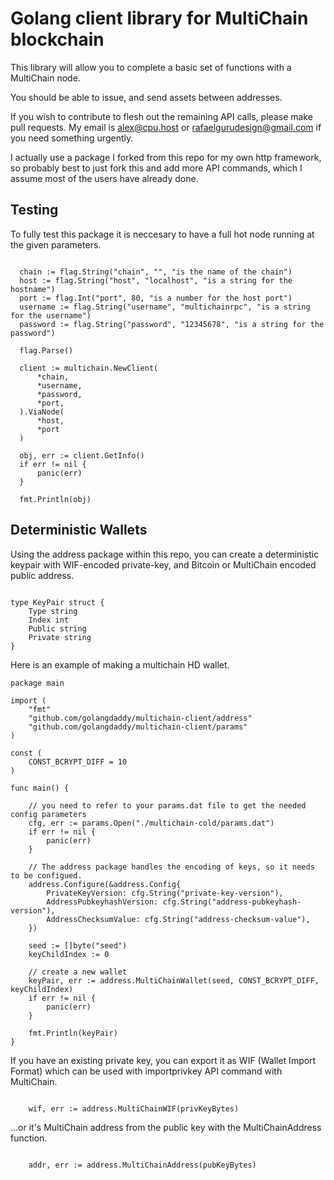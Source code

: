# Golang client library for MultiChain blockchain

This library will allow you to complete a basic set of functions with a MultiChain node.

You should be able to issue, and send assets between addresses.

If you wish to contribute to flesh out the remaining API calls, please make pull requests. My email is alex@cpu.host or rafaelgurudesign@gmail.com if you need something urgently.

I actually use a package I forked from this repo for my own http framework, so probably best to just fork this and add more API commands, which I assume most of the users have already done.

## Testing

To fully test this package it is neccesary to have a full hot node running at the given parameters.

```

  chain := flag.String("chain", "", "is the name of the chain")
  host := flag.String("host", "localhost", "is a string for the hostname")
  port := flag.Int("port", 80, "is a number for the host port")
  username := flag.String("username", "multichainrpc", "is a string for the username")
  password := flag.String("password", "12345678", "is a string for the password")

  flag.Parse()

  client := multichain.NewClient(
      *chain,      
      *username,
      *password,
      *port,
  ).ViaNode(
      *host,
      *port
  )
  
  obj, err := client.GetInfo()
  if err != nil {
      panic(err)
  }
  
  fmt.Println(obj)

```
## Deterministic Wallets

Using the address package within this repo, you can create a deterministic keypair with WIF-encoded private-key, and Bitcoin or MultiChain encoded public address.

```

type KeyPair struct {
    Type string
    Index int
    Public string
    Private string
}

```

Here is an example of making a multichain HD wallet.

```
package main

import (
    "fmt"
    "github.com/golangdaddy/multichain-client/address"
    "github.com/golangdaddy/multichain-client/params"
)

const (
    CONST_BCRYPT_DIFF = 10
)

func main() {

    // you need to refer to your params.dat file to get the needed config parameters
    cfg, err := params.Open("./multichain-cold/params.dat")
    if err != nil {
        panic(err)
    }

    // The address package handles the encoding of keys, so it needs to be configued.
    address.Configure(&address.Config{
        PrivateKeyVersion: cfg.String("private-key-version"),
        AddressPubkeyhashVersion: cfg.String("address-pubkeyhash-version"),
        AddressChecksumValue: cfg.String("address-checksum-value"),
    })

    seed := []byte("seed")
    keyChildIndex := 0

    // create a new wallet
    keyPair, err := address.MultiChainWallet(seed, CONST_BCRYPT_DIFF, keyChildIndex)
    if err != nil {
        panic(err)
    }
    
    fmt.Println(keyPair)
}
```

If you have an existing private key, you can export it as WIF (Wallet Import Format) which can be used with importprivkey API command with MultiChain.

```

    wif, err := address.MultiChainWIF(privKeyBytes)

```

...or it's MultiChain address from the public key with the MultiChainAddress function.

```

    addr, err := address.MultiChainAddress(pubKeyBytes) 

```
